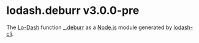 # lodash.deburr v3.0.0-pre

The [Lo-Dash](https://lodash.com/) function [_.deburr](http://lodash.com/docs#deburr) as a [Node.js](http://nodejs.org/) module generated by [lodash-cli](https://www.npmjs.com/package/lodash-cli).
